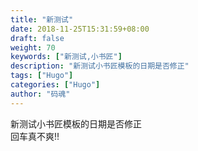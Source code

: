 ```yaml
---
title: "新测试"
date: 2018-11-25T15:31:59+08:00
draft: false
weight: 70
keywords: ["新测试,小书匠"]
description: "新测试小书匠模板的日期是否修正"
tags: ["Hugo"]
categories: ["Hugo"]
author: "码魂"
---
```

新测试小书匠模板的日期是否修正  
回车真不爽!!